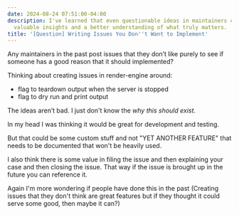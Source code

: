 ```yaml
---
date: 2024-08-24 07:51:00-04:00
description: I've learned that even questionable ideas in maintainers can lead to
  valuable insights and a better understanding of what truly matters.
title: '[Question] Writing Issues You Don''t Want to Implement'
---
```


Any maintainers in the past post issues that they don’t like purely to see if someone has a good reason that it should implemented?

Thinking about creating issues in render-engine around:

- flag to teardown output when the server is stopped
- flag to dry run and print output

The ideas aren’t bad. I just don't know the _why this should exist_.

In my head I was thinking it would be great for development and testing.

But that could be some custom stuff and not "YET ANOTHER FEATURE" that needs to be documented that won't be heavily used.

I also think there is some value in filing the issue and then explaining your case and then closing the issue. That way if the issue is brought up in the future you can reference it.

Again I'm more wondering if people have done this in the past (Creating issues that they don't think are great features but if they thought it could serve some good, then maybe it can?)
